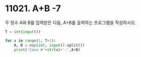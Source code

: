 # 11021. A+B -7

두 정수 A와 B를 입력받은 다음, A+B를 출력하는 프로그램을 작성하시오.
```python
T = int(input())

for x in range(1, T+1):
    A, B = map(int, input().split())
    print('Case #'+str(x)+':',A+B)
```